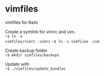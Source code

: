 vimfiles
========


vimfiles for Rails

Create a symlink for vimrc and vim.
<br/>
<code>~$ ln -s vimfiles/vimrc .vimrc</code>
<code>~$ ln -s vimfiles .vim</code>
<p/>
Create backup folder
<br/>
<code>~$ mkdir vimfiles/backups</code>
<p/>
Update with
<br/>
<code>~$ ./vimfiles/update_bundles</code>
